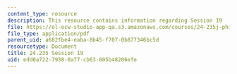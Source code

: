 ```yaml
---
content_type: resource
description: This resource contains information regarding Session 19
file: https://ol-ocw-studio-app-qa.s3.amazonaws.com/courses/24-235j-philosophy-of-law-spring-2012/edd0a72279380a77cb63605b48206efe_MIT24_235JS12_Session19.pdf
file_type: application/pdf
parent_uid: a682fbe4-eaba-8b45-f707-0b877346bc5d
resourcetype: Document
title: 24.235 Session 19
uid: edd0a722-7938-0a77-cb63-605b48206efe
---
```

